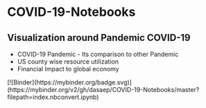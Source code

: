 # COVID-19-Notebooks
## Visualization around Pandemic COVID-19
<ul>
  <li>COVID-19 Pandemic - Its comparison to other Pandemic
  <li> US county wise resource utilization </li>
  <li> Financial Impact to global economy </li>  
</ul>
[![Binder](https://mybinder.org/badge.svg)](https://mybinder.org/v2/gh/dasaep/COVID-19-Notebooks/master?filepath=index.nbconvert.ipynb)
